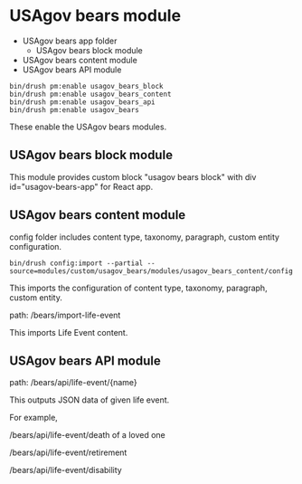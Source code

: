 # USAgov bears module

* USAgov bears app folder
  * USAgov bears block module
* USAgov bears content module
* USAgov bears API module

```
bin/drush pm:enable usagov_bears_block
bin/drush pm:enable usagov_bears_content
bin/drush pm:enable usagov_bears_api
bin/drush pm:enable usagov_bears
```

These enable the USAgov bears modules.

## USAgov bears block module

This module provides custom block "usagov bears block" with div id="usagov-bears-app" for React app.

## USAgov bears content module

config folder includes content type, taxonomy, paragraph, custom entity configuration.

```
bin/drush config:import --partial --source=modules/custom/usagov_bears/modules/usagov_bears_content/config
```
This imports the configuration of content type, taxonomy, paragraph, custom entity.

path: /bears/import-life-event

This imports Life Event content.

## USAgov bears API module

path: /bears/api/life-event/{name}

This outputs JSON data of given life event.

For example,

/bears/api/life-event/death of a loved one

/bears/api/life-event/retirement

/bears/api/life-event/disability
